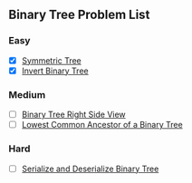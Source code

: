 ## Binary Tree Problem List

### Easy

- [X] [Symmetric Tree](https://leetcode.com/problems/symmetric-tree/)
- [X] [Invert Binary Tree](https://leetcode.com/problems/invert-binary-tree/)

### Medium

- [ ] [Binary Tree Right Side View](https://leetcode.com/problems/binary-tree-right-side-view/)
- [ ] [Lowest Common Ancestor of a Binary Tree](https://leetcode.com/problems/lowest-common-ancestor-of-a-binary-tree/)

### Hard

- [ ] [Serialize and Deserialize Binary Tree](https://leetcode.com/problems/serialize-and-deserialize-binary-tree/)
